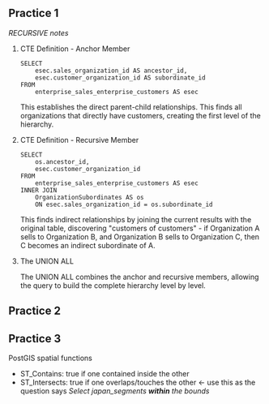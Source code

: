 ## Practice 1

_RECURSIVE notes_

1. CTE Definition - Anchor Member
    ```
    SELECT
        esec.sales_organization_id AS ancestor_id,
        esec.customer_organization_id AS subordinate_id
    FROM
        enterprise_sales_enterprise_customers AS esec
    ```
    This establishes the direct parent-child relationships.
    This finds all organizations that directly have customers, creating the first level of the hierarchy.

2. CTE Definition - Recursive Member
    ```
    SELECT
        os.ancestor_id,
        esec.customer_organization_id
    FROM
        enterprise_sales_enterprise_customers AS esec
    INNER JOIN
        OrganizationSubordinates AS os
        ON esec.sales_organization_id = os.subordinate_id
    ```
    This finds indirect relationships by joining the current results with the original table, discovering "customers of customers" - if Organization A sells to Organization B, and Organization B sells to Organization C, then C becomes an indirect subordinate of A.

3. The UNION ALL

    The UNION ALL combines the anchor and recursive members, allowing the query to build the complete hierarchy level by level.

## Practice 2

## Practice 3

PostGIS spatial functions

- ST_Contains: true if one contained inside the other
- ST_Intersects: true if one overlaps/touches the other <- use this as the question says _Select japan_segments **within** the bounds_